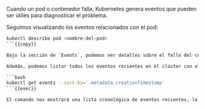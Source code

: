 Cuando un pod o contenedor falla, Kubernetes genera eventos que pueden ser útiles para diagnosticar el problema.

Seguimos visualizando los eventos relacionados con el pod:

```bash
kubectl describe pod <nombre-del-pod>
```{{copy}}

Bajo la sección de `Events`, podemos ver detalles sobre el fallo del contenedor. deberíamos encontrar mensajes como `Back-off restarting failed container` o `Error` que indican que el contenedor ha estado fallando y Kubernetes está tratando de reiniciarlo repetidamente.

Además, podemos listar todos los eventos recientes en el clúster con el siguiente comando:

```bash
kubectl get events --sort-by='.metadata.creationTimestamp'
```{{exec}}

El comando nos mostrará una lista cronológica de eventos recientes, lo que nos ayudará a identificar cuándo comenzó el fallo y cómo Kubernetes lo ha manejado.